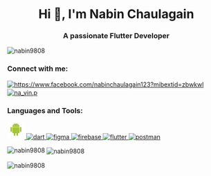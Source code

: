 <h1 align="center">Hi 👋, I'm Nabin Chaulagain</h1>
<h3 align="center">A passionate Flutter Developer</h3>

<p align="left"> <img src="https://komarev.com/ghpvc/?username=nabin9808&label=Profile%20views&color=0e75b6&style=flat" alt="nabin9808" /> </p>

<h3 align="left">Connect with me:</h3>
<p align="left">
<a href="https://fb.com/https://www.facebook.com/nabinchaulagain123?mibextid=zbwkwl" target="blank"><img align="center" src="https://raw.githubusercontent.com/rahuldkjain/github-profile-readme-generator/master/src/images/icons/Social/facebook.svg" alt="https://www.facebook.com/nabinchaulagain123?mibextid=zbwkwl" height="30" width="40" /></a>
<a href="https://instagram.com/na_vin.p" target="blank"><img align="center" src="https://raw.githubusercontent.com/rahuldkjain/github-profile-readme-generator/master/src/images/icons/Social/instagram.svg" alt="na_vin.p" height="30" width="40" /></a>
</p>

<h3 align="left">Languages and Tools:</h3>
<p align="left"> <a href="https://developer.android.com" target="_blank" rel="noreferrer"> <img src="https://raw.githubusercontent.com/devicons/devicon/master/icons/android/android-original-wordmark.svg" alt="android" width="40" height="40"/> </a> <a href="https://dart.dev" target="_blank" rel="noreferrer"> <img src="https://www.vectorlogo.zone/logos/dartlang/dartlang-icon.svg" alt="dart" width="40" height="40"/> </a> <a href="https://www.figma.com/" target="_blank" rel="noreferrer"> <img src="https://www.vectorlogo.zone/logos/figma/figma-icon.svg" alt="figma" width="40" height="40"/> </a> <a href="https://firebase.google.com/" target="_blank" rel="noreferrer"> <img src="https://www.vectorlogo.zone/logos/firebase/firebase-icon.svg" alt="firebase" width="40" height="40"/> </a> <a href="https://flutter.dev" target="_blank" rel="noreferrer"> <img src="https://www.vectorlogo.zone/logos/flutterio/flutterio-icon.svg" alt="flutter" width="40" height="40"/> </a> <a href="https://postman.com" target="_blank" rel="noreferrer"> <img src="https://www.vectorlogo.zone/logos/getpostman/getpostman-icon.svg" alt="postman" width="40" height="40"/> </a> </p>

<p><img align="left" src="https://github-readme-stats.vercel.app/api/top-langs?username=nabin9808&show_icons=true&locale=en&layout=compact" alt="nabin9808" /></p>

<p>&nbsp;<img align="center" src="https://github-readme-stats.vercel.app/api?username=nabin9808&show_icons=true&locale=en" alt="nabin9808" /></p>

<p><img align="center" src="https://github-readme-streak-stats.herokuapp.com/?user=nabin9808&" alt="nabin9808" /></p>
